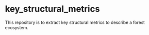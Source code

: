 # key_structural_metrics
This repository is to extract key structural metrics to describe a forest ecosystem.
